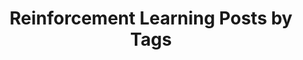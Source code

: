---
layout: archive
permalink: /reinforcement-learning/
title: "Reinforcement Learning Posts by Tags"
author_profile: true
header:
  image: "/images/wallpaper.JPG"

---